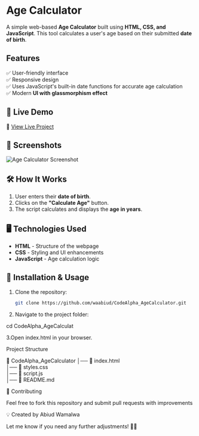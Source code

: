 # Age Calculator

A simple web-based **Age Calculator** built using **HTML, CSS, and JavaScript**. This tool calculates a user's age based on their submitted **date of birth**.

## Features

✅ User-friendly interface  
✅ Responsive design  
✅ Uses JavaScript's built-in date functions for accurate age calculation  
✅ Modern **UI with glassmorphism effect**  

## 🔗 Live Demo

🚀 [View Live Project](https://waabiud.github.io/CodeAlpha_AgeCalculator)  

## 📸 Screenshots

![Age Calculator Screenshot](AgeCalculator.jpeg)

## 🛠 How It Works

1. User enters their **date of birth**.
2. Clicks on the **"Calculate Age"** button.
3. The script calculates and displays the **age in years**.

## 🖥️ Technologies Used

- **HTML** - Structure of the webpage  
- **CSS** - Styling and UI enhancements  
- **JavaScript** - Age calculation logic  

## 🚀 Installation & Usage

1. Clone the repository:
   ```bash
   git clone https://github.com/waabiud/CodeAlpha_AgeCalculator.git
2. Navigate to the project folder:

cd CodeAlpha_AgeCalculat

3.Open index.html in your browser.

Project Structure

📂 CodeAlpha_AgeCalculator
│── 📜 index.html <br>
│── 📜 styles.css <br> 
│── 📜 script.js <br>
│── 📜 README.md

🤝 Contributing

Feel free to fork this repository and submit pull requests with improvements

💡 Created by Abiud Wamalwa


Let me know if you need any further adjustments! 🚀🔥

